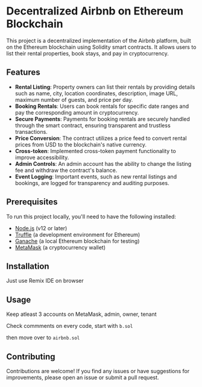 # Decentralized Airbnb on Ethereum Blockchain

This project is a decentralized implementation of the Airbnb platform, built on the Ethereum blockchain using Solidity smart contracts. It allows users to list their rental properties, book stays, and pay in cryptocurrency.

## Features

- **Rental Listing**: Property owners can list their rentals by providing details such as name, city, location coordinates, description, image URL, maximum number of guests, and price per day.
- **Booking Rentals**: Users can book rentals for specific date ranges and pay the corresponding amount in cryptocurrency.
- **Secure Payments**: Payments for booking rentals are securely handled through the smart contract, ensuring transparent and trustless transactions.
- **Price Conversion**: The contract utilizes a price feed to convert rental prices from USD to the blockchain's native currency.
-  **Cross-token**:  Implemented cross-token payment functionality to improve accessibility.
- **Admin Controls**: An admin account has the ability to change the listing fee and withdraw the contract's balance.
- **Event Logging**: Important events, such as new rental listings and bookings, are logged for transparency and auditing purposes.

## Prerequisites

To run this project locally, you'll need to have the following installed:

- [Node.js](https://nodejs.org/en/) (v12 or later)
- [Truffle](https://trufflesuite.com/) (a development environment for Ethereum)
- [Ganache](https://trufflesuite.com/ganache/) (a local Ethereum blockchain for testing)
- [MetaMask](https://metamask.io/) (a cryptocurrency wallet)

## Installation

Just use  Remix IDE on browser

## Usage

Keep atleast 3 accounts on MetaMask, admin, owner, tenant

Check commments on every code, start with `b.sol`

then move over to `airbnb.sol`

## Contributing

Contributions are welcome! If you find any issues or have suggestions for improvements, please open an issue or submit a pull request.
